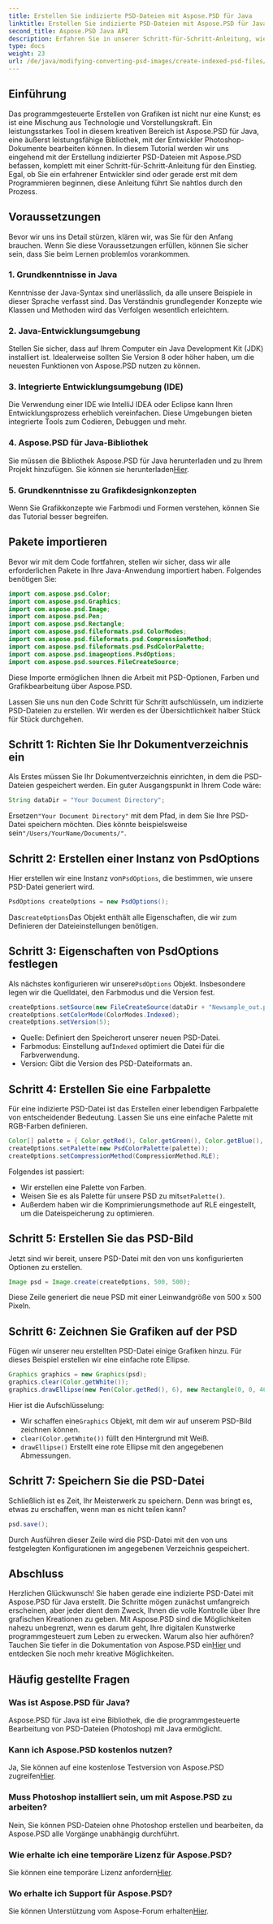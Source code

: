 ```yaml
---
title: Erstellen Sie indizierte PSD-Dateien mit Aspose.PSD für Java
linktitle: Erstellen Sie indizierte PSD-Dateien mit Aspose.PSD für Java
second_title: Aspose.PSD Java API
description: Erfahren Sie in unserer Schritt-für-Schritt-Anleitung, wie Sie mit Aspose.PSD für Java indizierte PSD-Dateien erstellen. Machen Sie jetzt mit und entdecken Sie endlose künstlerische Möglichkeiten.
type: docs
weight: 23
url: /de/java/modifying-converting-psd-images/create-indexed-psd-files/
---
```

## Einführung
Das programmgesteuerte Erstellen von Grafiken ist nicht nur eine Kunst; es ist eine Mischung aus Technologie und Vorstellungskraft. Ein leistungsstarkes Tool in diesem kreativen Bereich ist Aspose.PSD für Java, eine äußerst leistungsfähige Bibliothek, mit der Entwickler Photoshop-Dokumente bearbeiten können. In diesem Tutorial werden wir uns eingehend mit der Erstellung indizierter PSD-Dateien mit Aspose.PSD befassen, komplett mit einer Schritt-für-Schritt-Anleitung für den Einstieg. Egal, ob Sie ein erfahrener Entwickler sind oder gerade erst mit dem Programmieren beginnen, diese Anleitung führt Sie nahtlos durch den Prozess.
## Voraussetzungen
Bevor wir uns ins Detail stürzen, klären wir, was Sie für den Anfang brauchen. Wenn Sie diese Voraussetzungen erfüllen, können Sie sicher sein, dass Sie beim Lernen problemlos vorankommen.
### 1. Grundkenntnisse in Java
Kenntnisse der Java-Syntax sind unerlässlich, da alle unsere Beispiele in dieser Sprache verfasst sind. Das Verständnis grundlegender Konzepte wie Klassen und Methoden wird das Verfolgen wesentlich erleichtern.
### 2. Java-Entwicklungsumgebung
Stellen Sie sicher, dass auf Ihrem Computer ein Java Development Kit (JDK) installiert ist. Idealerweise sollten Sie Version 8 oder höher haben, um die neuesten Funktionen von Aspose.PSD nutzen zu können.
### 3. Integrierte Entwicklungsumgebung (IDE)
Die Verwendung einer IDE wie IntelliJ IDEA oder Eclipse kann Ihren Entwicklungsprozess erheblich vereinfachen. Diese Umgebungen bieten integrierte Tools zum Codieren, Debuggen und mehr.
### 4. Aspose.PSD für Java-Bibliothek
 Sie müssen die Bibliothek Aspose.PSD für Java herunterladen und zu Ihrem Projekt hinzufügen. Sie können sie herunterladen[Hier](https://releases.aspose.com/psd/java/).
### 5. Grundkenntnisse zu Grafikdesignkonzepten
Wenn Sie Grafikkonzepte wie Farbmodi und Formen verstehen, können Sie das Tutorial besser begreifen.
## Pakete importieren
Bevor wir mit dem Code fortfahren, stellen wir sicher, dass wir alle erforderlichen Pakete in Ihre Java-Anwendung importiert haben. Folgendes benötigen Sie:
```java
import com.aspose.psd.Color;
import com.aspose.psd.Graphics;
import com.aspose.psd.Image;
import com.aspose.psd.Pen;
import com.aspose.psd.Rectangle;
import com.aspose.psd.fileformats.psd.ColorModes;
import com.aspose.psd.fileformats.psd.CompressionMethod;
import com.aspose.psd.fileformats.psd.PsdColorPalette;
import com.aspose.psd.imageoptions.PsdOptions;
import com.aspose.psd.sources.FileCreateSource;
```
Diese Importe ermöglichen Ihnen die Arbeit mit PSD-Optionen, Farben und Grafikbearbeitung über Aspose.PSD.

Lassen Sie uns nun den Code Schritt für Schritt aufschlüsseln, um indizierte PSD-Dateien zu erstellen. Wir werden es der Übersichtlichkeit halber Stück für Stück durchgehen.
## Schritt 1: Richten Sie Ihr Dokumentverzeichnis ein
Als Erstes müssen Sie Ihr Dokumentverzeichnis einrichten, in dem die PSD-Dateien gespeichert werden. Ein guter Ausgangspunkt in Ihrem Code wäre:
```java
String dataDir = "Your Document Directory";
```
 Ersetzen`"Your Document Directory"` mit dem Pfad, in dem Sie Ihre PSD-Datei speichern möchten. Dies könnte beispielsweise sein`"/Users/YourName/Documents/"`.
## Schritt 2: Erstellen einer Instanz von PsdOptions
 Hier erstellen wir eine Instanz von`PsdOptions`, die bestimmen, wie unsere PSD-Datei generiert wird.
```java
PsdOptions createOptions = new PsdOptions();
```
 Das`createOptions`Das Objekt enthält alle Eigenschaften, die wir zum Definieren der Dateieinstellungen benötigen. 
## Schritt 3: Eigenschaften von PsdOptions festlegen
 Als nächstes konfigurieren wir unsere`PsdOptions` Objekt. Insbesondere legen wir die Quelldatei, den Farbmodus und die Version fest. 
```java
createOptions.setSource(new FileCreateSource(dataDir + "Newsample_out.psd", false));
createOptions.setColorMode(ColorModes.Indexed);
createOptions.setVersion(5);
```
- Quelle: Definiert den Speicherort unserer neuen PSD-Datei.
-  Farbmodus: Einstellung auf`Indexed` optimiert die Datei für die Farbverwendung.
- Version: Gibt die Version des PSD-Dateiformats an.
## Schritt 4: Erstellen Sie eine Farbpalette
Für eine indizierte PSD-Datei ist das Erstellen einer lebendigen Farbpalette von entscheidender Bedeutung. Lassen Sie uns eine einfache Palette mit RGB-Farben definieren.
```java
Color[] palette = { Color.getRed(), Color.getGreen(), Color.getBlue(), Color.getYellow() };
createOptions.setPalette(new PsdColorPalette(palette));
createOptions.setCompressionMethod(CompressionMethod.RLE);
```
Folgendes ist passiert:
- Wir erstellen eine Palette von Farben.
-  Weisen Sie es als Palette für unsere PSD zu mit`setPalette()`.
- Außerdem haben wir die Komprimierungsmethode auf RLE eingestellt, um die Dateispeicherung zu optimieren.
## Schritt 5: Erstellen Sie das PSD-Bild
Jetzt sind wir bereit, unsere PSD-Datei mit den von uns konfigurierten Optionen zu erstellen.
```java
Image psd = Image.create(createOptions, 500, 500);
```
Diese Zeile generiert die neue PSD mit einer Leinwandgröße von 500 x 500 Pixeln.
## Schritt 6: Zeichnen Sie Grafiken auf der PSD
Fügen wir unserer neu erstellten PSD-Datei einige Grafiken hinzu. Für dieses Beispiel erstellen wir eine einfache rote Ellipse.
```java
Graphics graphics = new Graphics(psd);
graphics.clear(Color.getWhite());
graphics.drawEllipse(new Pen(Color.getRed(), 6), new Rectangle(0, 0, 400, 400));
```
Hier ist die Aufschlüsselung:
-  Wir schaffen eine`Graphics` Objekt, mit dem wir auf unserem PSD-Bild zeichnen können.
- `clear(Color.getWhite())` füllt den Hintergrund mit Weiß.
- `drawEllipse()` Erstellt eine rote Ellipse mit den angegebenen Abmessungen.
## Schritt 7: Speichern Sie die PSD-Datei
Schließlich ist es Zeit, Ihr Meisterwerk zu speichern. Denn was bringt es, etwas zu erschaffen, wenn man es nicht teilen kann?
```java
psd.save();
```
Durch Ausführen dieser Zeile wird die PSD-Datei mit den von uns festgelegten Konfigurationen im angegebenen Verzeichnis gespeichert.
## Abschluss
Herzlichen Glückwunsch! Sie haben gerade eine indizierte PSD-Datei mit Aspose.PSD für Java erstellt. Die Schritte mögen zunächst umfangreich erscheinen, aber jeder dient dem Zweck, Ihnen die volle Kontrolle über Ihre grafischen Kreationen zu geben. Mit Aspose.PSD sind die Möglichkeiten nahezu unbegrenzt, wenn es darum geht, Ihre digitalen Kunstwerke programmgesteuert zum Leben zu erwecken.
Warum also hier aufhören? Tauchen Sie tiefer in die Dokumentation von Aspose.PSD ein[Hier](https://reference.aspose.com/psd/java/) und entdecken Sie noch mehr kreative Möglichkeiten.
## Häufig gestellte Fragen
### Was ist Aspose.PSD für Java?
Aspose.PSD für Java ist eine Bibliothek, die die programmgesteuerte Bearbeitung von PSD-Dateien (Photoshop) mit Java ermöglicht.
### Kann ich Aspose.PSD kostenlos nutzen?
 Ja, Sie können auf eine kostenlose Testversion von Aspose.PSD zugreifen[Hier](https://releases.aspose.com/).
### Muss Photoshop installiert sein, um mit Aspose.PSD zu arbeiten?
Nein, Sie können PSD-Dateien ohne Photoshop erstellen und bearbeiten, da Aspose.PSD alle Vorgänge unabhängig durchführt.
### Wie erhalte ich eine temporäre Lizenz für Aspose.PSD?
 Sie können eine temporäre Lizenz anfordern[Hier](https://purchase.aspose.com/temporary-license/).
### Wo erhalte ich Support für Aspose.PSD?
 Sie können Unterstützung vom Aspose-Forum erhalten[Hier](https://forum.aspose.com/c/psd/34).